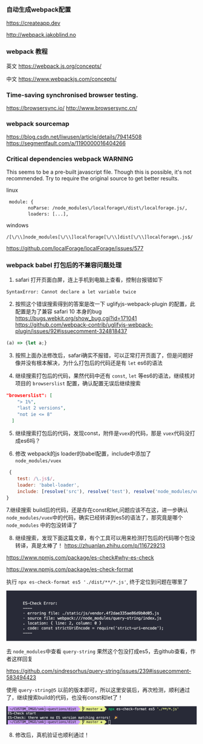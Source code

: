 ### 自动生成webpack配置

https://createapp.dev

http://webpack.jakoblind.no


### webpack 教程

英文  https://webpack.js.org/concepts/

中文 https://www.webpackjs.com/concepts/


### Time-saving synchronised browser testing.
https://browsersync.io/
http://www.browsersync.cn/


### webpack sourcemap
https://blog.csdn.net/liwusen/article/details/79414508
https://segmentfault.com/a/1190000016404266


### Critical dependencies webpack WARNING
This seems to be a pre-built javascript file. Though this is possible, it's not recommended. Try to require the original source to get better results.

linux
```
 module: {
        noParse: /node_modules\/localforage\/dist\/localforage.js/,
        loaders: [...],
```

windows
```
/[\/\\]node_modules[\/\\]localforage[\/\\]dist[\/\\]localforage\.js$/
```

https://github.com/localForage/localForage/issues/577


### webpack babel 打包后的不兼容问题处理

1. safari 打开页面白屏，连上手机到电脑上查看，控制台报错如下

```
SyntaxError: Cannot declare a let variable twice
```

2. 按照这个错误搜索得到的答案是改一下 uglifyjs-webpack-plugin 的配置，此配置是为了兼容 safari 10 本身的bug
https://bugs.webkit.org/show_bug.cgi?id=171041
https://github.com/webpack-contrib/uglifyjs-webpack-plugin/issues/92#issuecomment-324818437

```js
(a) => {let a;}
```

3. 按照上面办法修改后，safari确实不报错，可以正常打开页面了，但是问题好像并没有根本解决，为什么打包后的代码还是有 `let` es6的语法

4. 继续搜索打包后的代码，果然代码中还有 `const`, `let` 等es6的语法，继续核对项目的 `browserslist` 配置，确认配置无误后继续搜索

```json
"browserslist": [
    "> 1%",
    "last 2 versions",
    "not ie <= 8"
  ]
```

5. 继续搜索打包后的代码，发现const，附件是`vuex`的代码，那是 `vuex`代码没打成es6吗？

6. 修改 webpack的js loader的babel配置，include中添加了 `node_modules/vuex`

```js
 {
    test: /\.js$/,
    loader: 'babel-loader',
    include: [resolve('src'), resolve('test'), resolve('node_modules/vuex'),resolve('node_modules/webpack-dev-server/client')]
}
```

7.继续搜索 build后的代码，还是存在const和let,问题应该不在这，进一步确认 `node_modules/vuex`中的代码，确实已经转译到es5的语法了，那究竟是哪个 `node_modules` 中的包没转译了

8. 继续搜索，发现下面这篇文章，有个工具可以用来检测打包后的代码哪个包没转译，真是太棒了！
https://zhuanlan.zhihu.com/p/116729213

https://www.npmjs.com/package/es-check#why-es-check

https://www.npmjs.com/package/es-check-format

执行 `npx es-check-format es5 './dist/**/*.js'`, 终于定位到问题在哪里了

![](../imgs/es-check-error.png)

去 `node_modules`中查看 `query-string` 果然这个包没打成es5，去github查看，作者这样回复

https://github.com/sindresorhus/query-string/issues/239#issuecomment-583494423

使用 `query-string@5` 以前的版本即可，所以这里安装后，再次检测，顺利通过了，继续搜索build的代码，也没有const和let了！

![](../imgs/es-check-right.png)


8. 修改后，真机验证也顺利通过！
